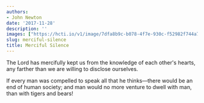 ```yaml
---
authors:
- John Newton
date: '2017-11-28'
description: ''
images: ["https://hcti.io/v1/image/7dfa8b9c-b078-4f7e-930c-f52982f744a7.png"]
slug: merciful-silence
title: Merciful Silence
---
```


The Lord has mercifully kept us from the knowledge of each other's hearts, any farther than we are willing to disclose ourselves.

If every man was compelled to speak all that he thinks—there would be an end of human society; and man would no more venture to dwell with man, than with tigers and bears!